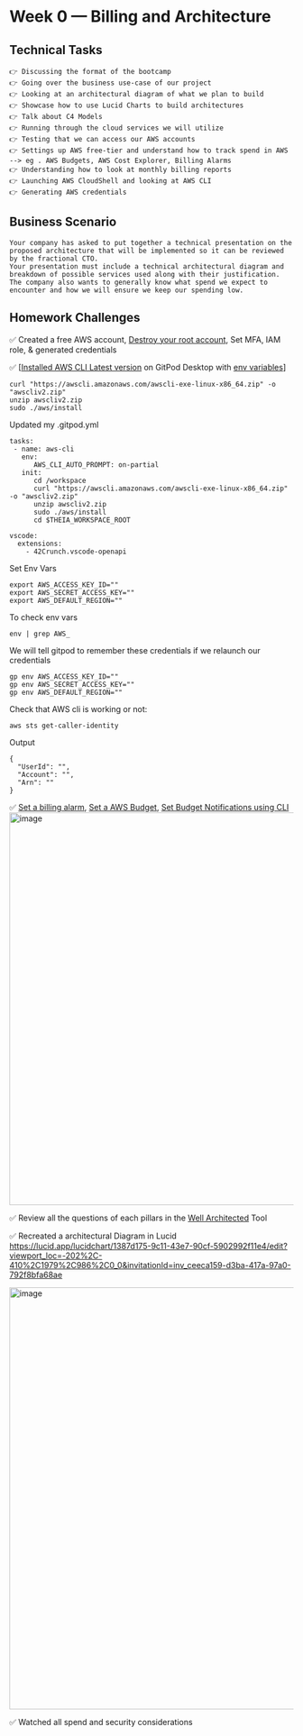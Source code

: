 # Week 0 — Billing and Architecture

## Technical Tasks
```
👉 Discussing the format of the bootcamp
👉 Going over the business use-case of our project
👉 Looking at an architectural diagram of what we plan to build
👉 Showcase how to use Lucid Charts to build architectures
👉 Talk about C4 Models
👉 Running through the cloud services we will utilize
👉 Testing that we can access our AWS accounts
👉 Settings up AWS free-tier and understand how to track spend in AWS --> eg . AWS Budgets, AWS Cost Explorer, Billing Alarms
👉 Understanding how to look at monthly billing reports
👉 Launching AWS CloudShell and looking at AWS CLI
👉 Generating AWS credentials
```

## Business Scenario
```
Your company has asked to put together a technical presentation on the proposed architecture that will be implemented so it can be reviewed by the fractional CTO.
Your presentation must include a technical architectural diagram and breakdown of possible services used along with their justification.
The company also wants to generally know what spend we expect to encounter and how we will ensure we keep our spending low.
```

## Homework Challenges
✅ Created a free AWS account, [Destroy your root account](https://docs.aws.amazon.com/IAM/latest/UserGuide/id_root-user.html#id_root-user_manage_delete-key), Set MFA, IAM role, & generated credentials 

✅ [[Installed AWS CLI Latest version]((https://docs.aws.amazon.com/cli/latest/userguide/getting-started-install.html)) on GitPod Desktop with [env variables](https://docs.aws.amazon.com/cli/latest/userguide/cli-configure-envvars.html)]
   ```
   curl "https://awscli.amazonaws.com/awscli-exe-linux-x86_64.zip" -o "awscliv2.zip"
   unzip awscliv2.zip
   sudo ./aws/install
   ```

   Updated my .gitpod.yml
   ```
   tasks:
    - name: aws-cli
      env:
         AWS_CLI_AUTO_PROMPT: on-partial
      init:
         cd /workspace
         curl "https://awscli.amazonaws.com/awscli-exe-linux-x86_64.zip" -o "awscliv2.zip"
         unzip awscliv2.zip
         sudo ./aws/install
         cd $THEIA_WORKSPACE_ROOT

   vscode:
     extensions:
       - 42Crunch.vscode-openapi
   ```
   
   Set Env Vars
   ```
   export AWS_ACCESS_KEY_ID=""
   export AWS_SECRET_ACCESS_KEY=""
   export AWS_DEFAULT_REGION=""
  ```
  
  To check env vars
  ```
  env | grep AWS_
  ```
  
  We will tell gitpod to remember these credentials if we relaunch our credentials
  ```
  gp env AWS_ACCESS_KEY_ID=""
  gp env AWS_SECRET_ACCESS_KEY=""
  gp env AWS_DEFAULT_REGION=""
  ```
  Check that AWS cli is working or not:
  ```
  aws sts get-caller-identity
  ```
  Output
  ```
  {
    "UserId": "",
    "Account": "",
    "Arn": ""
  }
  ```

✅ [Set a billing alarm](https://docs.aws.amazon.com/AmazonCloudWatch/latest/monitoring/monitor_estimated_charges_with_cloudwatch.html#turning_on_billing_metrics), [Set a AWS Budget](https://docs.aws.amazon.com/cost-management/latest/userguide/budgets-create.html), [Set Budget Notifications using CLI](https://docs.aws.amazon.com/cli/latest/reference/budgets/create-budget.html)
<img width="697" alt="image" src="https://user-images.githubusercontent.com/77580311/219863827-32624873-3762-42ad-b582-893355b20bb4.png">


✅ Review all the questions of each pillars in the [Well Architected](https://aws.amazon.com/architecture/well-architected/) Tool 

✅ Recreated a architectural Diagram in Lucid 
    https://lucid.app/lucidchart/1387d175-9c11-43e7-90cf-5902992f11e4/edit?viewport_loc=-202%2C-410%2C1979%2C986%2C0_0&invitationId=inv_ceeca159-d3ba-417a-97a0-792f8bfa68ae
    
  <img width="749" alt="image" src="https://user-images.githubusercontent.com/77580311/219868178-0ed781ae-752a-4b56-817b-a61a68c7c9b5.png">


✅ Watched all spend and security considerations
